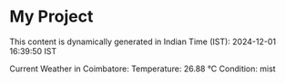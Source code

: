 # My Project

This content is dynamically generated in Indian Time (IST): 2024-12-01 16:39:50 IST


Current Weather in Coimbatore:
Temperature: 26.88 °C
Condition: mist
